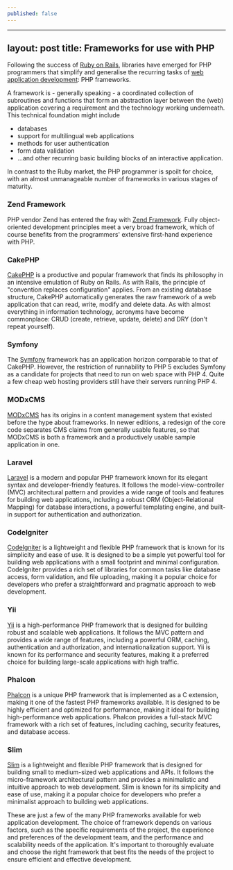 ```yaml
---
published: false
---
```

---
layout: post
title: Frameworks for use with PHP
---
Following the success of [Ruby on Rails](https://rubyonrails.org/), libraries have emerged for PHP programmers that simplify and generalise the recurring tasks of [web application development](https://wetzlmayr.at/programmierer/): PHP frameworks.

A framework is - generally speaking - a coordinated collection of subroutines and functions that form an abstraction layer between the (web) application covering a requirement and the technology working underneath. This technical foundation might include 
- databases
- support for multilingual web applications
- methods for user authentication
- form data validation
- ...and other recurring basic building blocks of an interactive application.

In contrast to the Ruby market, the PHP programmer is spoilt for choice, with an almost unmanageable number of frameworks in various stages of maturity.

### Zend Framework

PHP vendor Zend has entered the fray with [Zend Framework](https://framework.zend.com/). Fully object-oriented development principles meet a very broad framework, which of course benefits from the programmers' extensive first-hand experience with PHP.

### CakePHP

[CakePHP](https://cakephp.org/) is a productive and popular framework that finds its philosophy in an intensive emulation of Ruby on Rails. As with Rails, the principle of "convention replaces configuration" applies. From an existing database structure, CakePHP automatically generates the raw framework of a web application that can read, write, modify and delete data. As with almost everything in information technology, acronyms have become commonplace: CRUD (create, retrieve, update, delete) and DRY (don't repeat yourself).

### Symfony

The [Symfony](https://symfony.com/) framework has an application horizon comparable to that of CakePHP. However, the restriction of runnability to PHP 5 excludes Symfony as a candidate for projects that need to run on web space with PHP 4. Quite a few cheap web hosting providers still have their servers running PHP 4.

### MODxCMS

[MODxCMS](https://modx.com/) has its origins in a content management system that existed before the hype about frameworks. In newer editions, a redesign of the core code separates CMS claims from generally usable features, so that MODxCMS is both a framework and a productively usable sample application in one.

### Laravel

[Laravel](https://laravel.com/) is a modern and popular PHP framework known for its elegant syntax and developer-friendly features. It follows the model-view-controller (MVC) architectural pattern and provides a wide range of tools and features for building web applications, including a robust ORM (Object-Relational Mapping) for database interactions, a powerful templating engine, and built-in support for authentication and authorization.

### CodeIgniter

[CodeIgniter](https://codeigniter.com/) is a lightweight and flexible PHP framework that is known for its simplicity and ease of use. It is designed to be a simple yet powerful tool for building web applications with a small footprint and minimal configuration. CodeIgniter provides a rich set of libraries for common tasks like database access, form validation, and file uploading, making it a popular choice for developers who prefer a straightforward and pragmatic approach to web development.

### Yii

[Yii](https://www.yiiframework.com/) is a high-performance PHP framework that is designed for building robust and scalable web applications. It follows the MVC pattern and provides a wide range of features, including a powerful ORM, caching, authentication and authorization, and internationalization support. Yii is known for its performance and security features, making it a preferred choice for building large-scale applications with high traffic.

### Phalcon

[Phalcon](https://phalcon.io/) is a unique PHP framework that is implemented as a C extension, making it one of the fastest PHP frameworks available. It is designed to be highly efficient and optimized for performance, making it ideal for building high-performance web applications. Phalcon provides a full-stack MVC framework with a rich set of features, including caching, security features, and database access.

### Slim

[Slim](https://www.slimframework.com/) is a lightweight and flexible PHP framework that is designed for building small to medium-sized web applications and APIs. It follows the micro-framework architectural pattern and provides a minimalistic and intuitive approach to web development. Slim is known for its simplicity and ease of use, making it a popular choice for developers who prefer a minimalist approach to building web applications.

These are just a few of the many PHP frameworks available for web application development. The choice of framework depends on various factors, such as the specific requirements of the project, the experience and preferences of the development team, and the performance and scalability needs of the application. It's important to thoroughly evaluate and choose the right framework that best fits the needs of the project to ensure efficient and effective development.

